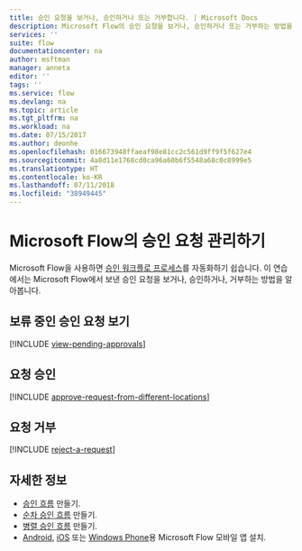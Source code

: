 ```yaml
---
title: 승인 요청을 보거나, 승인하거나 또는 거부합니다. | Microsoft Docs
description: Microsoft Flow의 승인 요청을 보거나, 승인하거나 또는 거부하는 방법을 알아봅니다.
services: ''
suite: flow
documentationcenter: na
author: msftman
manager: anneta
editor: ''
tags: ''
ms.service: flow
ms.devlang: na
ms.topic: article
ms.tgt_pltfrm: na
ms.workload: na
ms.date: 07/15/2017
ms.author: deonhe
ms.openlocfilehash: 016673948ffaeaf98e81cc2c561d9ff9f5f627e4
ms.sourcegitcommit: 4a8d11e1768cd0ca96a60b6f5548a68c0c8999e5
ms.translationtype: HT
ms.contentlocale: ko-KR
ms.lasthandoff: 07/11/2018
ms.locfileid: "38949445"
---
```

# <a name="manage-approval-requests-in-microsoft-flow"></a>Microsoft Flow의 승인 요청 관리하기
Microsoft Flow을 사용하면 [승인 워크플로 프로세스](modern-approvals.md)를 자동화하기 쉽습니다. 이 연습에서는 Microsoft Flow에서 보낸 승인 요청을 보거나, 승인하거나, 거부하는 방법을 알아봅니다.

## <a name="view-pending-approval-requests"></a>보류 중인 승인 요청 보기
[!INCLUDE [view-pending-approvals](includes/view-pending-approvals.md)]

## <a name="approve-a-request"></a>요청 승인
[!INCLUDE [approve-request-from-different-locations](includes/approve-request-from-different-locations.md)]

## <a name="reject-a-request"></a>요청 거부
[!INCLUDE [reject-a-request](includes/reject-a-request.md)]

## <a name="learn-more"></a>자세한 정보
* [승인 흐름](modern-approvals.md) 만들기.
* [순차 승인 흐름](sequential-modern-approvals.md) 만들기.
* [병렬 승인 흐름](parallel-modern-approvals.md) 만들기.
* [Android](https://aka.ms/flowmobiledocsandroid), [iOS](https://aka.ms/flowmobiledocsios) 또는 [Windows Phone](https://aka.ms/flowmobilewindows)용 Microsoft Flow 모바일 앱 설치.

